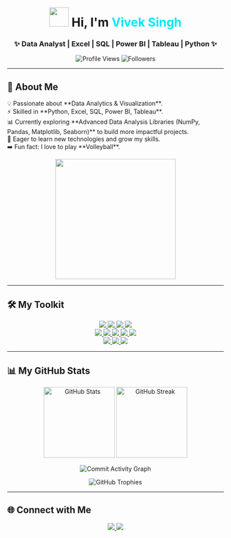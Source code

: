 <h1 align="center">
  <img src="https://media.giphy.com/media/hvRJp0pA71I0t4I51J/giphy.gif" width="45px"> Hi, I'm <span style="color:#00E7FF; font-weight: bold;">Vivek Singh</span>
</h1>

<h3 align="center">✨ Data Analyst | Excel | SQL | Power BI | Tableau | Python ✨</h3>

<p align="center">
  <img src="https://komarev.com/ghpvc/?username=viveksingh052&label=Profile%20Views&color=00eaff&style=flat" alt="Profile Views" />
  <img src="https://img.shields.io/github/followers/viveksingh052?label=Followers&style=social" alt="Followers" />
</p>

---

## 🎯 About Me

<p align="left">
  💡 Passionate about **Data Analytics & Visualization**.<br>
  ⚡ Skilled in **Python, Excel, SQL, Power BI, Tableau**.<br>
  📊 Currently exploring **Advanced Data Analysis Libraries (NumPy, Pandas, Matplotlib, Seaborn)** to build more impactful projects.<br>
  🌱 Eager to learn new technologies and grow my skills.<br>
  ➡️ Fun fact: I love to play **Volleyball**.
</p>

<p align="center">
  <img src="https://raw.githubusercontent.com/rahulbanerjee26/githubProfileReadmeGenerator/main/gifs/data.gif" width="280"/>
</p>

---

## 🛠 My Toolkit

<p align="center">
  <a href="https://www.microsoft.com/en-us/microsoft-365/excel" target="_blank">
    <img src="https://img.shields.io/badge/Excel-217346?style=for-the-badge&logo=microsoft-excel&logoColor=white"/>
  </a>
  <a href="https://www.mysql.com/" target="_blank">
    <img src="https://img.shields.io/badge/MySQL-4479A1?style=for-the-badge&logo=mysql&logoColor=white"/>
  </a>
  <a href="https://powerbi.microsoft.com/" target="_blank">
    <img src="https://img.shields.io/badge/Power_BI-F2C811?style=for-the-badge&logo=powerbi&logoColor=black"/>
  </a>
  <a href="https://www.tableau.com/" target="_blank">
    <img src="https://img.shields.io/badge/Tableau-E97627?style=for-the-badge&logo=tableau&logoColor=white"/>
  </a>
  <br/>

  <a href="https://www.python.org/" target="_blank">
    <img src="https://img.shields.io/badge/Python-3776AB?style=for-the-badge&logo=python&logoColor=white"/>
  </a>
  <a href="https://numpy.org/" target="_blank">
    <img src="https://img.shields.io/badge/NumPy-013243?style=for-the-badge&logo=numpy&logoColor=white"/>
  </a>
  <a href="https://pandas.pydata.org/" target="_blank">
    <img src="https://img.shields.io/badge/Pandas-150458?style=for-the-badge&logo=pandas&logoColor=white"/>
  </a>
  <a href="https://matplotlib.org/" target="_blank">
    <img src="https://img.shields.io/badge/Matplotlib-003B57?style=for-the-badge&logo=plotly&logoColor=white"/>
  </a>
  <a href="https://seaborn.pydata.org/" target="_blank">
    <img src="https://img.shields.io/badge/Seaborn-0F52BA?style=for-the-badge&logo=python&logoColor=white"/>
  </a>
  <br/>

  <a href="https://code.visualstudio.com/" target="_blank">
    <img src="https://img.shields.io/badge/VSCode-007ACC?style=for-the-badge&logo=visualstudiocode&logoColor=white"/>
  </a>
  <a href="https://jupyter.org/" target="_blank">
    <img src="https://img.shields.io/badge/Jupyter-F37626?style=for-the-badge&logo=jupyter&logoColor=white"/>
  </a>
  <a href="https://aws.amazon.com/" target="_blank">
    <img src="https://img.shields.io/badge/AWS-FF9900?style=for-the-badge&logo=amazonaws&logoColor=white"/>
  </a>
</p>

---

## 📊 My GitHub Stats

<p align="center">
  <img src="https://github-readme-stats.vercel.app/api?username=viveksingh052&show_icons=true&theme=tokyonight&hide_border=true" height="165" alt="GitHub Stats"/>
  <img src="https://github-readme-streak-stats.herokuapp.com/?user=viveksingh052&theme=tokyonight&hide_border=true" height="165" alt="GitHub Streak"/>
</p>

<p align="center">
  <img src="https://github-readme-activity-graph.vercel.app/graph?username=viveksingh052&custom_title=✨%20Commit%20Activity%20✨&hide=issues,prs&area=true&line=00eaff&point=ffffff&title_color=ff6ec7&color=00eaff&bg_color=0d1117&y_axis_label=Commits%20Count" alt="Commit Activity Graph"/>
</p>

<p align="center">
  <img src="https://github-profile-trophy.vercel.app/?username=viveksingh052&theme=radical&no-frame=true&margin-w=10&row=1" alt="GitHub Trophies"/>
</p>

---

## 🌐 Connect with Me

<p align="center">
  <a href="https://www.linkedin.com/in/viveksingh52/" target="_blank">
    <img src="https://img.shields.io/badge/LinkedIn-0077B5?style=for-the-badge&logo=linkedin&logoColor=white"/>
  </a>
  <a href="mailto:vivekvs2927@gmail.com" target="_blank">
    <img src="https://img.shields.io/badge/Gmail-D14836?style=for-the-badge&logo=gmail&logoColor=white"/>
  </a>
</p>
